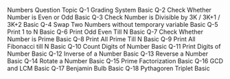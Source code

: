 Numbers	Question	Topic
Q-1	Grading System	Basic
Q-2	Check Whether Number is Even or Odd	Basic
Q-3	Check Number is Divisible by 3K / 3K+1 / 3K+2	Basic
Q-4	Swap Two Numbers without temporary variable	Basic
Q-5	Print 1 to N	Basic
Q-6	Print Odd Even Till N	Basic
Q-7	Check Whether Number is Prime	Basic
Q-8	Print All Prime Till N	Basic
Q-9	Print All Fibonacci till N	Basic
Q-10	Count Digits of Number	Basic
Q-11	Print Digits of Number	Basic
Q-12	Inverse of a Number	Basic
Q-13	Reverse a Number	Basic
Q-14	Rotate a Number	Basic
Q-15	Prime Factorization	Basic
Q-16	GCD and LCM	Basic
Q-17	Benjamin Bulb	Basic
Q-18	Pythagoren Triplet	Basic
